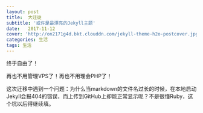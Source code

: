 ```yaml
---
layout: post
title:  大迁徙
subtitle: '或许是最漂亮的Jekyll主题'
date:   2017-11-12
cover: 'http://on2171g4d.bkt.clouddn.com/jekyll-theme-h2o-postcover.jpg'
categories: 生活
tags: 生活
---
```


终于自由了！

再也不用管理VPS了！再也不用理会PHP了！


这次迁移中遇到一个问题：为什么当markdown的文件名过长的时候，在本地启动Jekyll会报404的错误，而上传到GitHub上却能正常显示呢？不是很懂Ruby，这个坑以后得继续填。
